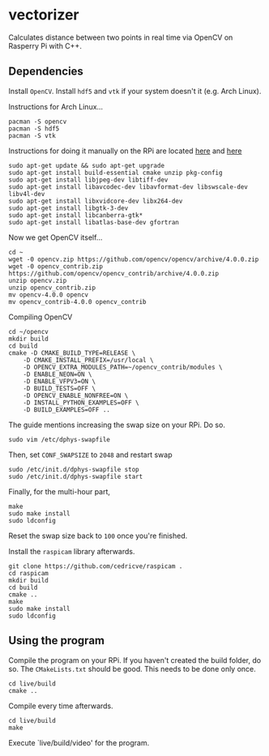 # vectorizer
Calculates distance between two points in real time via OpenCV on Rasperry Pi with C++.

## Dependencies
Install `OpenCV`. Install `hdf5` and `vtk` if your system doesn't it (e.g. Arch Linux).

Instructions for Arch Linux...
```
pacman -S opencv
pacman -S hdf5
pacman -S vtk
```

Instructions for doing it manually on the RPi are located [here](https://www.pyimagesearch.com/2018/09/26/install-opencv-4-on-your-raspberry-pi/) and 
[here](https://docs.opencv.org/4.1.0/d7/d9f/tutorial_linux_install.html)
```
sudo apt-get update && sudo apt-get upgrade
sudo apt-get install build-essential cmake unzip pkg-config
sudo apt-get install libjpeg-dev libtiff-dev
sudo apt-get install libavcodec-dev libavformat-dev libswscale-dev libv4l-dev
sudo apt-get install libxvidcore-dev libx264-dev
sudo apt-get install libgtk-3-dev
sudo apt-get install libcanberra-gtk*
sudo apt-get install libatlas-base-dev gfortran
```
Now we get OpenCV itself...
```
cd ~
wget -0 opencv.zip https://github.com/opencv/opencv/archive/4.0.0.zip
wget -0 opencv_contrib.zip https://github.com/opencv/opencv_contrib/archive/4.0.0.zip
unzip opencv.zip
unzip opencv_contrib.zip
mv opencv-4.0.0 opencv
mv opencv_contrib-4.0.0 opencv_contrib
```
Compiling OpenCV
```
cd ~/opencv
mkdir build
cd build
cmake -D CMAKE_BUILD_TYPE=RELEASE \
    -D CMAKE_INSTALL_PREFIX=/usr/local \
    -D OPENCV_EXTRA_MODULES_PATH=~/opencv_contrib/modules \
    -D ENABLE_NEON=ON \
    -D ENABLE_VFPV3=ON \
    -D BUILD_TESTS=OFF \
    -D OPENCV_ENABLE_NONFREE=ON \
    -D INSTALL_PYTHON_EXAMPLES=OFF \
    -D BUILD_EXAMPLES=OFF ..
```
The guide mentions increasing the swap size on your RPi. Do so.

```
sudo vim /etc/dphys-swapfile
```

Then, set `CONF_SWAPSIZE` to `2048` and restart swap
```
sudo /etc/init.d/dphys-swapfile stop
sudo /etc/init.d/dphys-swapfile start
```
Finally, for the multi-hour part,
```
make
sudo make install
sudo ldconfig
```
Reset the swap size back to `100` once you're finished.


Install the `raspicam` library afterwards.
```
git clone https://github.com/cedricve/raspicam .
cd raspicam
mkdir build
cd build
cmake ..
make
sudo make install
sudo ldconfig
```

## Using the program
Compile the program on your RPi. If you haven't created the build folder, do so. The `CMakeLists.txt` 
should be good. This needs to be done only once.
```
cd live/build
cmake ..
```
Compile every time afterwards.
```
cd live/build
make
```
Execute `live/build/video' for the program.
